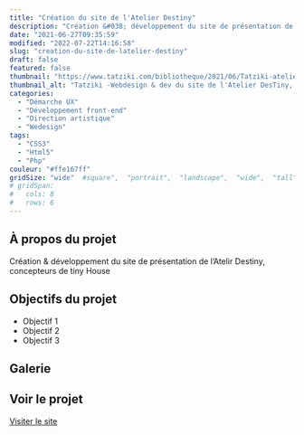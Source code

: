 ```yaml
---
title: "Création du site de l'Atelier Destiny"
description: "Création &#038; développement du site de présentation de l&rsquo;Atelir Destiny, concepteurs de tiny House"
date: "2021-06-27T09:35:59"
modified: "2022-07-22T14:16:58"
slug: "creation-du-site-de-latelier-destiny"
draft: false
featured: false
thumbnail: "https://www.tatziki.com/bibliotheque/2021/06/Tatziki-atelierdestiny-Clara-Destiny.jpeg"
thumbnail_alt: "Tatziki -Webdesign & dev du site de l'Atelier DesTiny, conception de Tiny Houses sur-mesure"
categories:
  - "Démarche UX"
  - "Développement front-end"
  - "Direction artistique"
  - "Wedesign"
tags:
  - "CSS3"
  - "Html5"
  - "Php"
couleur: "#ffe167ff"
gridSize: "wide"  #square",  "portrait",  "landscape",  "wide",  "tall",  "feat",  "mini",
# gridSpan:
#   cols: 8 
#   rows: 6 
---
```


## À propos du projet

Création &#038; développement du site de présentation de l&rsquo;Atelir Destiny, concepteurs de tiny House

## Objectifs du projet

<!-- TODO: Ajouter les objectifs depuis ACF -->
- Objectif 1
- Objectif 2
- Objectif 3

## Galerie

<!-- TODO: Ajouter les images du projet -->

## Voir le projet

[Visiter le site](https://www.tatziki.com/creation-du-site-de-latelier-destiny/)
